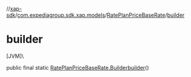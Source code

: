 //[xap-sdk](../../../index.md)/[com.expediagroup.sdk.xap.models](../index.md)/[RatePlanPriceBaseRate](index.md)/[builder](builder.md)

# builder

[JVM]\

public final static [RatePlanPriceBaseRate.Builder](-builder/index.md)[builder](builder.md)()
